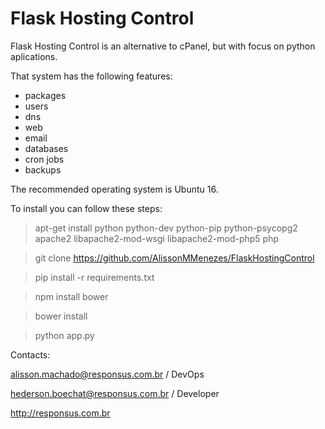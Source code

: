 # Flask Hosting Control

Flask Hosting Control is an alternative to cPanel, but with focus on python aplications.

That system has the following features:

* packages
* users
* dns
* web
* email
* databases
* cron jobs
* backups

The recommended operating system is Ubuntu 16.

To install you can follow these steps:

> apt-get install python python-dev python-pip python-psycopg2 apache2 libapache2-mod-wsgi libapache2-mod-php5 php

> git clone https://github.com/AlissonMMenezes/FlaskHostingControl

> pip install -r requirements.txt

> npm install bower

> bower install

> python app.py

Contacts:

alisson.machado@responsus.com.br / DevOps

hederson.boechat@responsus.com.br / Developer

http://responsus.com.br
